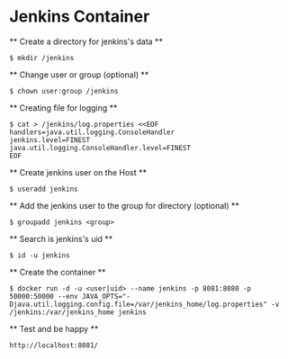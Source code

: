 Jenkins Container
=================

** Create a directory for jenkins's data **

~~~~
$ mkdir /jenkins
~~~~

** Change user or group (optional) ** 
~~~~
$ chown user:group /jenkins
~~~~

** Creating file for logging **

~~~~
$ cat > /jenkins/log.properties <<EOF
handlers=java.util.logging.ConsoleHandler
jenkins.level=FINEST
java.util.logging.ConsoleHandler.level=FINEST
EOF
~~~~

** Create jenkins user on the Host **
~~~
$ useradd jenkins
~~~

** Add the jenkins user to the group for directory (optional) **
~~~~
$ groupadd jenkins <group>
~~~~

** Search is jenkins's uid **
~~~~
$ id -u jenkins
~~~~

** Create the container **
~~~~
$ docker run -d -u <user|uid> --name jenkins -p 8081:8080 -p 50000:50000 --env JAVA_OPTS="-Djava.util.logging.config.file=/var/jenkins_home/log.properties" -v /jenkins:/var/jenkins_home jenkins
~~~~

** Test and be happy **
~~~~
http://localhost:8081/
~~~~